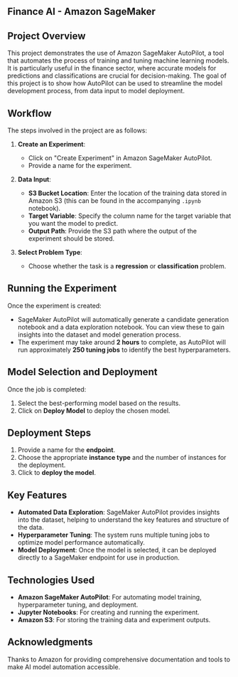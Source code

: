 ## Finance AI - Amazon SageMaker

## Project Overview

This project demonstrates the use of Amazon SageMaker AutoPilot, a tool that automates the process of training and tuning machine learning models. It is particularly useful in the finance sector, where accurate models for predictions and classifications are crucial for decision-making. The goal of this project is to show how AutoPilot can be used to streamline the model development process, from data input to model deployment.

## Workflow

The steps involved in the project are as follows:

1. **Create an Experiment**:
   - Click on "Create Experiment" in Amazon SageMaker AutoPilot.
   - Provide a name for the experiment.

2. **Data Input**:
   - **S3 Bucket Location**: Enter the location of the training data stored in Amazon S3 (this can be found in the accompanying `.ipynb` notebook).
   - **Target Variable**: Specify the column name for the target variable that you want the model to predict.
   - **Output Path**: Provide the S3 path where the output of the experiment should be stored.

3. **Select Problem Type**:
   - Choose whether the task is a **regression** or **classification** problem.

## Running the Experiment

Once the experiment is created:
- SageMaker AutoPilot will automatically generate a candidate generation notebook and a data exploration notebook. You can view these to gain insights into the dataset and model generation process.
- The experiment may take around **2 hours** to complete, as AutoPilot will run approximately **250 tuning jobs** to identify the best hyperparameters.

## Model Selection and Deployment

Once the job is completed:
1. Select the best-performing model based on the results.
2. Click on **Deploy Model** to deploy the chosen model.

## Deployment Steps

1. Provide a name for the **endpoint**.
2. Choose the appropriate **instance type** and the number of instances for the deployment.
3. Click to **deploy the model**.

## Key Features

- **Automated Data Exploration**: SageMaker AutoPilot provides insights into the dataset, helping to understand the key features and structure of the data.
- **Hyperparameter Tuning**: The system runs multiple tuning jobs to optimize model performance automatically.
- **Model Deployment**: Once the model is selected, it can be deployed directly to a SageMaker endpoint for use in production.

## Technologies Used

- **Amazon SageMaker AutoPilot**: For automating model training, hyperparameter tuning, and deployment.
- **Jupyter Notebooks**: For creating and running the experiment.
- **Amazon S3**: For storing the training data and experiment outputs.

## Acknowledgments

Thanks to Amazon for providing comprehensive documentation and tools to make AI model automation accessible.

